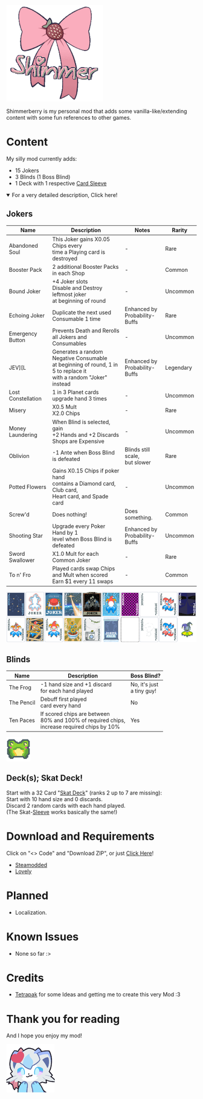 ![Shimmerberry Logo](assets/repo/Logo.png)

Shimmerberry is my personal mod that adds some vanilla-like/extending<br>
content with some fun references to other games.

# Content

My silly mod currently adds:
- 15 Jokers
- 3 Blinds (1 Boss Blind)
- 1 Deck with 1 respective [Card Sleeve](https://github.com/larswijn/CardSleeves)

<details open>

<summary>For a very detailed description, Click here!</summary>

## Jokers

| Name | Description | Notes | Rarity |
| ---- | ---- | ---- | ---- |
| Abandoned Soul | This Joker gains X0.05 Chips every<br>time a Playing card is destroyed | - | Rare |
| Booster Pack | 2 additional Booster Packs in each Shop | - | Common |
| Bound Joker | +4 Joker slots<br>Disable and Destroy leftmost joker<br>at beginning of round | - | Uncommon |
| Echoing Joker | Duplicate the next used Consumable 1 time | Enhanced by<br>Probability-Buffs | Rare |
| Emergency Button | Prevents Death and Rerolls<br>all Jokers and Consumables | - | Uncommon |
| JEV\]\[L | Generates a random Negative Consumable<br>at beginning of round, 1 in 5 to replace it<br>with a random "Joker" instead | Enhanced by<br>Probability-Buffs | Legendary |
| Lost Constellation | 1 in 3 Planet cards upgrade hand 3 times | - | Uncommon |
| Misery | X0.5 Mult<br>X2.0 Chips | - | Rare |
| Money Laundering | When Blind is selected, gain<br>+2 Hands and +2 Discards<br>Shops are Expensive | - | Uncommon |
| Oblivion | -1 Ante when Boss Blind is defeated | Blinds still scale,<br>but slower | Rare |
| Potted Flowers | Gains X0.15 Chips if poker hand<br>contains a Diamond card, Club card,<br>Heart card, and Spade card | - | Uncommon |
| Screw'd | Does nothing! | Does something. | Common |
| Shooting Star | Upgrade every Poker Hand by 1<br>level when Boss Blind is defeated | Enhanced by<br>Probability-Buffs | Uncommon |
| Sword Swallower | X1.0 Mult for each Common Joker | - | Rare |
| To n' Fro | Played cards swap Chips and Mult when scored<br>Earn $1 every 11 swaps | - | Common |

![Shimmerberry Jokers](assets/1x/jokers.png)

## Blinds

| Name | Description | Boss Blind? |
| ---- | ---- | ---- |
| The Frog | -1 hand size and +1 discard<br>for each hand played | No, it's just<br>a tiny guy! |
| The Pencil | Debuff first played<br>card every hand | No |
| Ten Paces | If scored chips are between<br>80% and 100% of required chips,<br>increase required chips by 10%<br> | Yes |

![Shimmerberry Jokers](assets/repo/Frog.png)

## Deck(s); Skat Deck!

Start with a 32 Card "[Skat Deck](https://en.wikipedia.org/wiki/Skat_(card_game))" (ranks 2 up to 7 are missing):<br>
Start with 10 hand size and 0 discards.<br>
Discard 2 random cards with each hand played.<br>
(The Skat-[Sleeve](https://github.com/larswijn/CardSleeves) works basically the same!)

</details>

# Download and Requirements
Click on "<> Code" and "Download ZIP", or just [Click Here](https://github.com/FlowireXen/Shimmerberry/archive/refs/heads/main.zip)!
- [Steamodded](https://github.com/Steamopollys/Steamodded)
- [Lovely](https://github.com/ethangreen-dev/lovely-injector)

# Planned
- Localization.

# Known Issues
- None so far :>

# Credits
- [Tetrapak](https://github.com/tetraminus/Tetrapak) for some Ideas and getting me to create this very Mod :3

# Thank you for reading

And I hope you enjoy my mod!

![Shimmerberry Goodbey](assets/repo/Flowire.png)
